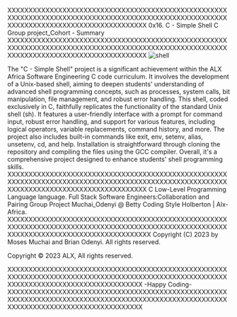 XXXXXXXXXXXXXXXXXXXXXXXXXXXXXXXXXXXXXXXXXXXXXXXXXXXXXXXXXXXXXXXXXXXXXXXXXXXXXXXXXXXXXXXXXXXXXXXXXXXXXXXXXXXXXXXXXXXXXXXXXXXXXXXXXXXXXXXXX
0x16. C - Simple Shell C Group project_Cohort - Summary
XXXXXXXXXXXXXXXXXXXXXXXXXXXXXXXXXXXXXXXXXXXXXXXXXXXXXXXXXXXXXXXXXXXXXXXXXXXXXXXXXXXXXXXXXXXXXXXXXXXXXXXXXXXXXXXXXXXXXXXXXXXXXXXXXXXXXXXXX
![shell](https://github.com/Digitizing-Wildlife-Conservation/simple_shell/assets/125444469/16d7e813-d201-4a71-98f7-b2aafa3fed8b)

The "C - Simple Shell" project is a significant achievement within the ALX Africa Software Engineering C code curriculum. It involves the development of a Unix-based shell, aiming to deepen students' understanding of advanced shell programming concepts, such as processes, system calls, bit manipulation, file management, and robust error handling. This shell, coded exclusively in C, faithfully replicates the functionality of the standard Unix shell (sh). It features a user-friendly interface with a prompt for command input, robust error handling, and support for various features, including logical operators, variable replacements, command history, and more. The project also includes built-in commands like exit, env, setenv, alias, unsetenv, cd, and help. Installation is straightforward through cloning the repository and compiling the files using the GCC compiler. Overall, it's a comprehensive project designed to enhance students' shell programming skills.
XXXXXXXXXXXXXXXXXXXXXXXXXXXXXXXXXXXXXXXXXXXXXXXXXXXXXXXXXXXXXXXXXXXXXXXXXXXXXXXXXXXXXXXXXXXXXXXXXXXXXXXXXXXXXXXXXXXXXXXXXXXXXXXXXXXXXXXXX
C Low-Level Programming Language language.
Full Stack Software Engineers:Collaboration and Pairing Group Project Muchai_Odenyi @ Betty Coding Style  Holberton | Alx-Africa.
XXXXXXXXXXXXXXXXXXXXXXXXXXXXXXXXXXXXXXXXXXXXXXXXXXXXXXXXXXXXXXXXXXXXXXXXXXXXXXXXXXXXXXXXXXXXXXXXXXXXXXXXXXXXXXXXXXXXXXXXXXXXXXXXXXXXXXXXXX
Copyright (C) 2023 by Moses Muchai and Brian Odenyi. All rights reserved.

Copyright © 2023 ALX, All rights reserved.

XXXXXXXXXXXXXXXXXXXXXXXXXXXXXXXXXXXXXXXXXXXXXXXXXXXXXXXXXXXXXXXXXXXXXXXXXXXXXXXXXXXXXXXXXXXXXXXXXXXXXXXXXXXXXXXXXXXXXXXXXXXXXXXXXXXXXXXX
                                                                 -Happy Coding-
XXXXXXXXXXXXXXXXXXXXXXXXXXXXXXXXXXXXXXXXXXXXXXXXXXXXXXXXXXXXXXXXXXXXXXXXXXXXXXXXXXXXXXXXXXXXXXXXXXXXXXXXXXXXXXXXXXXXXXXXXXXXXXXXXXXXXXXX
